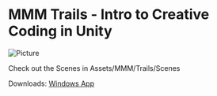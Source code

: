# MMM Trails - Intro to Creative Coding in Unity
![Picture](http://zippy.gfycat.com/WaryDisastrousGalapagospenguin.gif)

Check out the Scenes in Assets/MMM/Trails/Scenes

Downloads: [Windows App](https://github.com/momo-the-monster/workshop-trails/releases/download/v0.1-alpha/PDXCC_Win_Workshop.zip)
